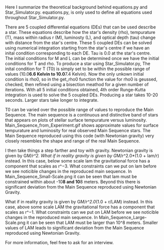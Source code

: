 Here I summarize the theoretical background behind equations.py and Star_Simulator.py. equations.py, is only used to define all equations used throughout Star_Simulator.py.

There are 5 coupled differential equations (DEs) that can be used describe a star. These equations describe how the star's density (rho), tempurature (T), mass within radius r (M), luminosty (L), and optical depth (tau) change with distance from the star's centre. These 5 coupled DEs can be solved using numerical integration starting from the star's centre if we have an inital condition corresponding to each DE. Tau is 0.0 at the star's centre. The initial conditions for M and L can be determined once we have the initial conditions for T and rho. To produce a star using Star_Simulator.py, The inital condition for T (T0) is simply set to be within the possible range of values (10.0**6.6 Kelvin to 10.0**7.4 Kelvin). Now the only unkown initial condition is rho0, so in the get_rho0 function the value for rho0 is geussed, checked, then refined using a bisection meathod for a given number of iterations. With all 5 initial conditions obtained, 4th order Runge-Kutta integration is used to solve the 5 coupled DEs. Producing a star takes 10-20 seconds. Larger stars take longer to integrate.

T0 can be varied over the possible range of values to reproduce the Main Sequence. The main sequence is a continuous and distinctive band of stars that appears on plots of stellar surface tempurature versus luminosity. Main_Sequence_from_Experiment.gif shows approximate values for surface tempurature and luminosity for real observed Main Sequence stars. The Main Sequence reproduced using this code (with Newtonian gravity) very closely resembles the shape and range of the real Main Sequence.

I then take things a step farther and toy with gravity. Newtonian gravity is given by G*M/r^2. What if in reality gravity is given by G*M/r^2.0*(1.0 + lam/r) instead. In this case, below some scale lam the gravitational force has a component that scales as r^−3. What constraints can we put on lam before we see noticible changes in the reproduced main sequence. In Main_Sequence_Small-Scale.png it can be seen that lam must be constrained within about -10**8 and 10**8 meters. Beyond this there is significant deviation from the Main Sequence reproduced using Newtonian Gravity.

What if in reality gravity is given by G*M/r^2.0*(1.0 + r/LAM) instead. In this case, above some scale LAM the gravitational force has a component that scales as r^−1. What constraints can we put on LAM before we see noticible changes in the reproduced main sequence. In Main_Sequence_Large-Scale.png it can be seen that LAM must be larger than 10^8 meters. Smaller values of LAM leads to significant deviation from the Main Sequence reproduced using Newtonian Gravity.

For more information, feel free to ask for an interview.
